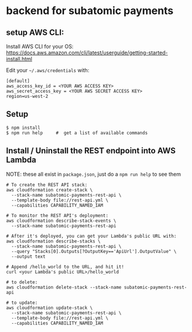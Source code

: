 
# backend for subatomic payments

## setup AWS CLI:

Install AWS CLI for your OS:
https://docs.aws.amazon.com/cli/latest/userguide/getting-started-install.html

Edit your `~/.aws/credentials` with:
```
[default]
aws_access_key_id = <YOUR AWS ACCESS KEY>
aws_secret_access_key = <YOUR AWS SECRET ACCESS KEY>
region=us-west-2
```

## Setup
```
$ npm install
$ npm run help     #  get a list of available commands
```

## Install / Uninstall the REST endpoint into AWS Lambda

NOTE:  these all exist in `package.json`, just do a `npm run help` to see them

```
# To create the REST API stack:
aws cloudformation create-stack \
  --stack-name subatomic-payments-rest-api \
  --template-body file://rest-api.yml \
  --capabilities CAPABILITY_NAMED_IAM

# To monitor the REST API's deployment:
aws cloudformation describe-stack-events \
  --stack-name subatomic-payments-rest-api

# After it's deployed, you can get your Lambda's public URL with:
aws cloudformation describe-stacks \
  --stack-name subatomic-payments-rest-api \
  --query "Stacks[0].Outputs[?OutputKey=='ApiUrl'].OutputValue" \
  --output text

# Append /hello_world to the URL, and hit it!
curl <your Lambda's public URL>/hello_world

# to delete:
aws cloudformation delete-stack --stack-name subatomic-payments-rest-api

# to update:
aws cloudformation update-stack \
  --stack-name subatomic-payments-rest-api \
  --template-body file://rest-api.yml \
  --capabilities CAPABILITY_NAMED_IAM
```


